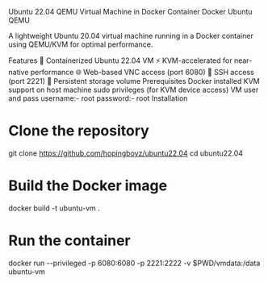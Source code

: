 Ubuntu 22.04 QEMU Virtual Machine in Docker Container
Docker Ubuntu QEMU

A lightweight Ubuntu 20.04 virtual machine running in a Docker container using QEMU/KVM for optimal performance.

Features
🐳 Containerized Ubuntu 22.04 VM
⚡ KVM-accelerated for near-native performance
🌐 Web-based VNC access (port 6080)
🔑 SSH access (port 2221)
💾 Persistent storage volume
Prerequisites
Docker installed
KVM support on host machine
sudo privileges (for KVM device access)
VM user and pass
username:- root
password:- root
Installation
# Clone the repository
git clone https://github.com/hopingboyz/ubuntu22.04
cd ubuntu22.04

# Build the Docker image
docker build -t ubuntu-vm .

# Run the container

docker run --privileged -p 6080:6080 -p 2221:2222 -v $PWD/vmdata:/data ubuntu-vm
